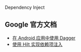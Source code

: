 Dependency Inject



## Google 官方文档
- [在 Android 应用中使用 Dagger](https://developer.android.com/training/dependency-injection/dagger-android?hl=zh-cn)
- [使用 Hilt 实现依赖项注入](https://developer.android.com/training/dependency-injection/hilt-android?hl=zh-cn)


